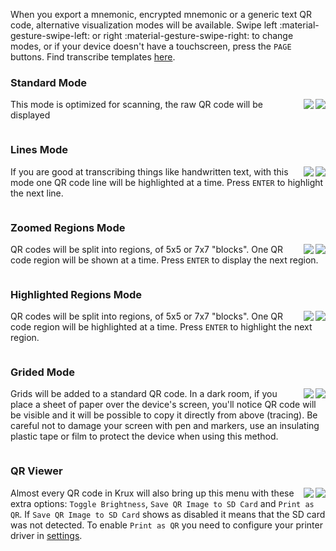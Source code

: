 When you export a mnemonic, encrypted mnemonic or a generic text QR code, alternative visualization modes will be available. Swipe left :material-gesture-swipe-left: or right :material-gesture-swipe-right: to change modes, or if your device doesn't have a touchscreen, press the `PAGE` buttons. Find transcribe templates [here](https://github.com/odudex/krux_binaries/tree/main/templates).

### Standard Mode
<img src="../../../img/maixpy_m5stickv/standard-qr-code-250.png" align="right" class="m5stickv">
<img src="../../../img/maixpy_amigo/standard-qr-code-300.png" align="right" class="amigo">

This mode is optimized for scanning, the raw QR code will be displayed

<div style="clear: both"></div>

### Lines Mode
<img src="../../../img/maixpy_m5stickv/lines-qr-code-250.png" align="right" class="m5stickv">
<img src="../../../img/maixpy_amigo/lines-qr-code-300.png" align="right" class="amigo">

If you are good at transcribing things like handwritten text, with this mode one QR code line will be highlighted at a time. Press `ENTER` to highlight the next line.

<div style="clear: both"></div>

### Zoomed Regions Mode
<img src="../../../img/maixpy_m5stickv/zoomed-qr-code-250.png" align="right" class="m5stickv">
<img src="../../../img/maixpy_amigo/zoomed-qr-code-300.png" align="right" class="amigo">

QR codes will be split into regions, of 5x5 or 7x7 "blocks". One QR code region will be shown at a time. Press `ENTER` to display the next region.

<div style="clear: both"></div>

### Highlighted Regions Mode
<img src="../../../img/maixpy_m5stickv/regions-qr-code-250.png" align="right" class="m5stickv">
<img src="../../../img/maixpy_amigo/regions-qr-code-300.png" align="right" class="amigo">

QR codes will be split into regions, of 5x5 or 7x7 "blocks". One QR code region will be highlighted at a time. Press `ENTER` to highlight the next region.

<div style="clear: both"></div>

### Grided Mode
<img src="../../../img/maixpy_m5stickv/grided-qr-code-250.png" align="right" class="m5stickv">
<img src="../../../img/maixpy_amigo/grided-qr-code-300.png" align="right" class="amigo">

Grids will be added to a standard QR code. In a dark room, if you place a sheet of paper over the device's screen, you'll notice QR code will be visible and it will be possible to copy it directly from above (tracing). Be careful not to damage your screen with pen and markers, use an insulating plastic tape or film to protect the device when using this method.

<div style="clear: both"></div>

### QR Viewer
<img src="../../../img/maixpy_m5stickv/qr-viewer-250.png" align="right" class="m5stickv">
<img src="../../../img/maixpy_amigo/qr-viewer-300.png" align="right" class="amigo">

Almost every QR code in Krux will also bring up this menu with these extra options: `Toggle Brightness`, `Save QR Image to SD Card` and `Print as QR`. If `Save QR Image to SD Card` shows as disabled it means that the SD card was not detected. To enable `Print as QR` you need to configure your printer driver in [settings](../settings.md#thermal).

<div style="clear: both"></div>

